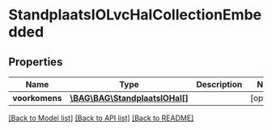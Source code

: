 # StandplaatsIOLvcHalCollectionEmbedded

## Properties
Name | Type | Description | Notes
------------ | ------------- | ------------- | -------------
**voorkomens** | [**\BAG\BAG\StandplaatsIOHal[]**](StandplaatsIOHal.md) |  | [optional] 

[[Back to Model list]](../../README.md#documentation-for-models) [[Back to API list]](../../README.md#documentation-for-api-endpoints) [[Back to README]](../../README.md)

